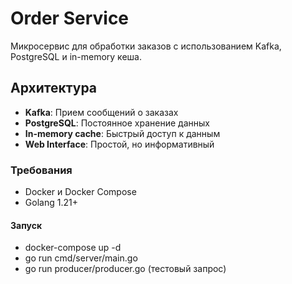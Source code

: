 # Order Service

Микросервис для обработки заказов с использованием Kafka, PostgreSQL и in-memory кеша.

## Архитектура

- **Kafka**: Прием сообщений о заказах
- **PostgreSQL**: Постоянное хранение данных
- **In-memory cache**: Быстрый доступ к данным
- **Web Interface**: Простой, но информативный

### Требования

- Docker и Docker Compose
- Golang 1.21+

#### Запуск

- docker-compose up -d
- go run cmd/server/main.go
- go run producer/producer.go (тестовый запрос)

